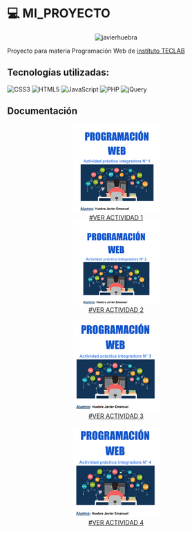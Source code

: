 # 💻 MI_PROYECTO

<p align="center"> <img src="https://komarev.com/ghpvc/?username=javierhuebra&label=Profile%20views&color=153066&style=flat" alt="javierhuebra" /></p>

Proyecto para materia Programación Web de <a href="https://www.teclab.edu.ar/">instituto TECLAB</a>
## Tecnologías utilizadas:
![CSS3](https://img.shields.io/badge/css3-%231572B6.svg?style=plastic&logo=css3&logoColor=white) ![HTML5](https://img.shields.io/badge/html5-%23E34F26.svg?style=plastic&logo=html5&logoColor=white) ![JavaScript](https://img.shields.io/badge/javascript-%23323330.svg?style=plastic&logo=javascript&logoColor=%23F7DF1E) ![PHP](https://img.shields.io/badge/php-%23777BB4.svg?style=plastic&logo=php&logoColor=white) ![jQuery](https://img.shields.io/badge/jquery-%230769AD.svg?style=plastic&logo=jquery&logoColor=white)
<br>
## Documentación
<div align="center">
<a href="https://drive.google.com/file/d/1tgmHo3C_tU4ZwqXIH0L-f3_8R3eL8fED/view?usp=sharing"><img width="200px" src="./assets/img/API1.PNG"/><br>#VER ACTIVIDAD 1</a>
<br>
<a href="https://drive.google.com/file/d/16g38wzA8Htz1KAso53TMbG1kxJ3Te2Lb/view?usp=sharing"><img width="200px" src="./assets/img/API2.PNG"/><br>#VER ACTIVIDAD 2</a>
<br>
<br>
<a href="https://drive.google.com/file/d/1KzP133RNJo_gAedDwl_n8-orhPjljxCf/view?usp=sharing"><img width="200px" src="./assets/img/API3.PNG"/><br>#VER ACTIVIDAD 3</a>
<br>
<br>
<a href="https://drive.google.com/file/d/1UHI_dDZDDF02zpIPNzDjAu_2bP1eJ7r8/view?usp=sharing"><img width="200px" src="./assets/img/API4.PNG"/><br>#VER ACTIVIDAD 4</a>
</div>
